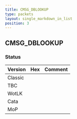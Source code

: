 ```yaml
---
title: CMSG_DBLOOKUP
type: packets
layout: single_markdown_in_list
position: 3
---
```


## CMSG_DBLOOKUP

### Status

Version | Hex | Comment
---------- | ---------- | ---------- 
Classic |  |  
TBC |  |  
WotLK |  |  
Cata |  |  
MoP |  |  